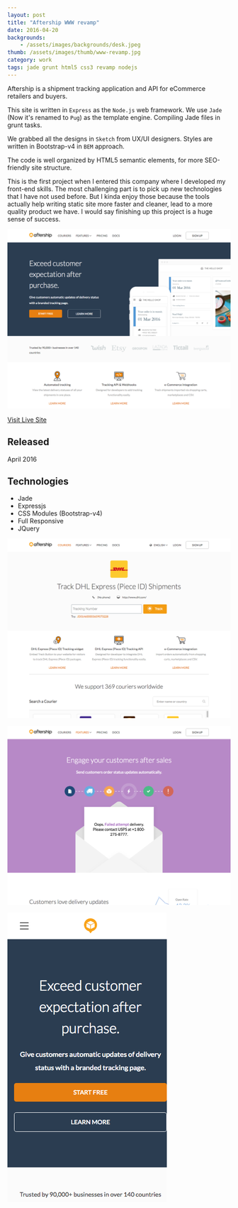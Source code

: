 ```yaml
---
layout: post
title: "Aftership WWW revamp"
date: 2016-04-20
backgrounds:
    - /assets/images/backgrounds/desk.jpeg
thumb: /assets/images/thumb/www-revamp.jpg
category: work
tags: jade grunt html5 css3 revamp nodejs
---
```


Aftership is a shipment tracking application and API for eCommerce retailers and buyers.

This site is written in `Express` as the `Node.js` web framework. We use `Jade` (Now it's renamed to `Pug`) as the template engine. Compiling Jade files in grunt tasks.

We grabbed all the designs in `Sketch` from UX/UI designers. Styles are written in Bootstrap-v4 in `BEM` approach.

The code is well organized by HTML5 semantic elements, for more SEO-friendly site structure.

This is the first project when I entered this company where I developed my front-end skills. The most challenging part is to pick up new technologies that I have not used before. But I kinda enjoy those because the tools actually help writing static site more faster and cleaner, lead to a more quality product we have. I would say finishing up this project is a huge sense of success.

![www revamp](/assets/images/blog/www-revamp.png)

[Visit Live Site](http://www.aftership.com)

## Released
April 2016

## Technologies
- Jade
- Expressjs
- CSS Modules (Bootstrap-v4)
- Full Responsive
- JQuery

![www revamp](/assets/images/blog/www-courier-page.png)

![www revamp](/assets/images/blog/www-feature-page.png)

![www revamp](/assets/images/blog/www-mobile.png)
